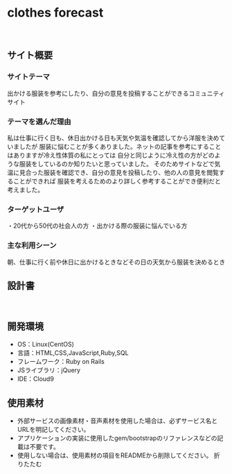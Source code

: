 # clothes forecast
​
## サイト概要
### サイトテーマ
<!--何を『目的』とし、どのような『分類』なのかを簡潔に書く-->
​出かける服装を参考にしたり、自分の意見を投稿することができるコミュニティサイト
### テーマを選んだ理由
<!--なぜこのようなテーマにしたかを説明する-->
​私は仕事に行く日も、休日出かける日も天気や気温を確認してから洋服を決めていましたが
服装に悩むことが多くありました。ネットの記事を参考にすることはありますが冷え性体質の私にとっては
自分と同じように冷え性の方がどのような服装をしているのか知りたいと思っていました。
そのためサイトなどで気温に見合った服装を確認でき、自分の意見を投稿したり、他の人の意見を閲覧することができれば
服装を考えるためのより詳しく参考することができ便利だと考えました。

### ターゲットユーザ
<!--誰に使ってもらうかを具体的に記載する-->
・20代から50代の社会人の方
・出かける際の服装に悩んでいる方
### 主な利用シーン
<!--どのような時に使うのかの状況を記載すること-->
​朝、仕事に行く前や休日に出かけるときなどその日の天気から服装を決めるとき
## 設計書
<!--テーマを設定・提出する時点では不要です-->
​
## 開発環境
- OS：Linux(CentOS)
- 言語：HTML,CSS,JavaScript,Ruby,SQL
- フレームワーク：Ruby on Rails
- JSライブラリ：jQuery
- IDE：Cloud9
​
## 使用素材
- 外部サービスの画像素材・音声素材を使用した場合は、必ずサービス名とURLを明記してください。
- アプリケーションの実装に使用したgem/bootstrapのリファレンスなどの記載は不要です。
- 使用しない場合は、使用素材の項目をREADMEから削除してください。
折りたたむ